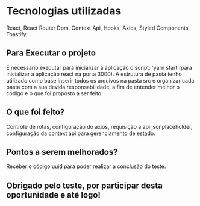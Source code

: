 # Tecnologias utilizadas
React,
React Router Dom,
Context Api,
Hooks,
Axios,
Styled Components,
Toastify.

## Para Executar o projeto
É necessário executar para inicializar a aplicação o script: 'yarn start'(para inicializar a aplicação react na porta 3000).
A estrutura de pasta tenho utilizado como base inserir todos os arquivos na pasta src e organizar cada pasta com a sua devida responsabilidade, a fim de entender melhor o código e o que foi proposto a ser feito.

## O que foi feito?
Controle de rotas, configuração do axios, requisição a api jsonplaceholder, configuração da context api para gerenciamento de estado.

## Pontos a serem melhorados?
Receber o código uuid para poder realizar a conclusão do teste.

## Obrigado pelo teste, por participar desta oportunidade e até logo!
